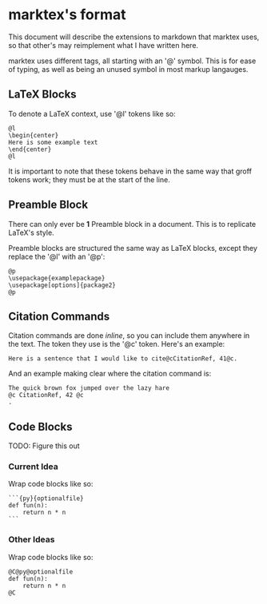 # marktex's format

This document will describe the extensions to
markdown that marktex uses, so that other's may
reimplement what I have written here.

marktex uses different tags, all starting with an
'@' symbol. This is for ease of typing, as well as
being an unused symbol in most markup langauges.

## LaTeX Blocks

To denote a LaTeX context, use '@l' tokens like so:

```
@l
\begin{center}
Here is some example text
\end{center}
@l
```

It is important to note that these tokens behave in the
same way that groff tokens work; they must be at the
start of the line.

## Preamble Block

There can only ever be **1** Preamble block in a document.
This is to replicate LaTeX's style.

Preamble blocks are structured the same way as LaTeX blocks,
except they replace the '@l' with an '@p':

```
@p
\usepackage{examplepackage}
\usepackage[options]{package2}
@p
```

## Citation Commands

Citation commands are done *inline*, so you can include them
anywhere in the text. The token they use is the '@c' token.
Here's an example:

```
Here is a sentence that I would like to cite@cCitationRef, 41@c.
```

And an example making clear where the citation command is:

```
The quick brown fox jumped over the lazy hare
@c CitationRef, 42 @c
.
```

## Code Blocks

TODO: Figure this out

### Current Idea

Wrap code blocks like so:

	```{py}{optionalfile}
	def fun(n):
		return n * n
	```

### Other Ideas

Wrap code blocks like so:

	@C@py@optionalfile
	def fun(n):
		return n * n
	@C


